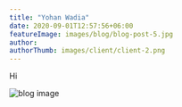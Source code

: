 ```yaml
---
title: "Yohan Wadia"
date: 2020-09-01T12:57:56+06:00
featureImage: images/blog/blog-post-5.jpg
author: 
authorThumb: images/client/client-2.png
---
```


Hi

![blog image](/images/blog/single-blog-1.jpg)

